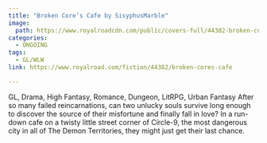```yaml
---
title: "Broken Core’s Cafe by SisyphusMarble"
image:
  path: https://www.royalroadcdn.com/public/covers-full/44382-broken-cores-cafe.jpg
categories:
  - ONGOING
tags:
  - GL/WLW
link: https://www.royalroad.com/fiction/44382/broken-cores-cafe

---
```

GL, Drama, High Fantasy, Romance, Dungeon, LitRPG, Urban Fantasy
After so many failed reincarnations, can two unlucky souls survive long enough to discover the source of their misfortune and finally fall in love? In a run-down cafe on a twisty little street corner of Circle-9, the most dangerous city in all of The Demon Territories, they might just get their last chance.

